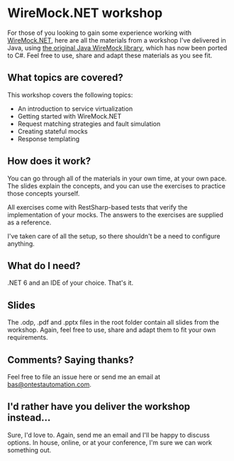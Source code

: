 WireMock.NET workshop
==================
For those of you looking to gain some experience working with [WireMock.NET](https://github.com/WireMock-Net/WireMock.Net), here are all the materials from a workshop I've delivered in Java, using [the original Java WireMock library](https://wiremock.org), which has now been ported to C#. Feel free to use, share and adapt these materials as you see fit.

What topics are covered?
---
This workshop covers the following topics:
* An introduction to service virtualization
* Getting started with WireMock.NET
* Request matching strategies and fault simulation 
* Creating stateful mocks
* Response templating

How does it work?
---
You can go through all of the materials in your own time, at your own pace. The slides explain the concepts, and you can use the exercises to practice those concepts yourself.

All exercises come with RestSharp-based tests that verify the implementation of your mocks. The answers to the exercises are supplied as a reference.

I've taken care of all the setup, so there shouldn't be a need to configure anything. 

What do I need?
---
.NET 6 and an IDE of your choice. That's it.

Slides
---
The .odp, .pdf and .pptx files in the root folder contain all slides from the workshop. Again, feel free to use, share and adapt them to fit your own requirements.

Comments? Saying thanks?
---
Feel free to file an issue here or send me an email at bas@ontestautomation.com.

I'd rather have you deliver the workshop instead...
---
Sure, I'd love to. Again, send me an email and I'll be happy to discuss options. In house, online, or at your conference, I'm sure we can work something out.
